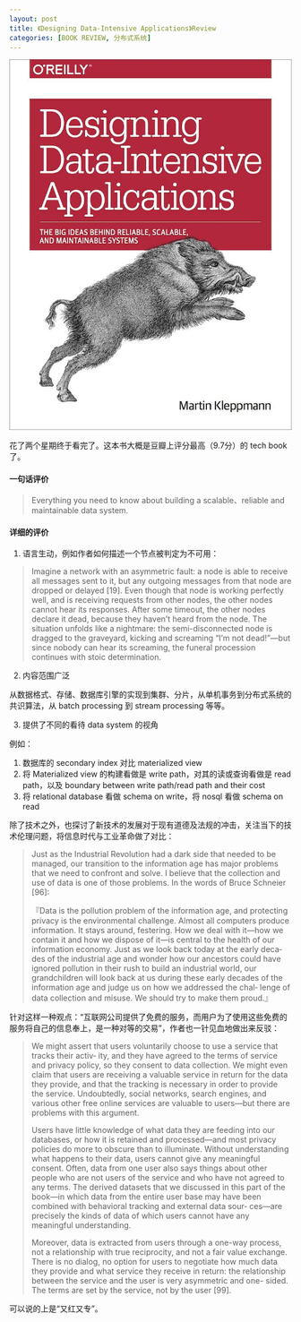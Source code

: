 ```yaml
---
layout: post
title: 《Designing Data-Intensive Applications》Review
categories: [BOOK REVIEW, 分布式系统]
---
```


![image](../images/ddia.jpg)

花了两个星期终于看完了。这本书大概是豆瓣上评分最高（9.7分）的 tech book 了。

#### 一句话评价

> Everything you need to know about building a scalable、reliable and maintainable data system.

#### 详细的评价

1. 语言生动，例如作者如何描述一个节点被判定为不可用：

> Imagine a network with an asymmetric fault: a node is able to receive all messages sent to it, but any outgoing messages from that node are dropped or delayed [19]. Even though that node is working perfectly well, and is receiving requests from other nodes, the other nodes cannot hear its responses. After some timeout, the other nodes declare it dead, because they haven’t heard from the node. The situation unfolds like a nightmare: the semi-disconnected node is dragged to the graveyard, kicking and screaming “I’m not dead!”—but since nobody can hear its screaming, the funeral procession continues with stoic determination.

2. 内容范围广泛

从数据格式、存储、数据库引擎的实现到集群、分片，从单机事务到分布式系统的共识算法，从 batch processing 到 stream processing 等等。

3. 提供了不同的看待 data system 的视角

例如：

1. 数据库的 secondary index 对比 materialized view
2. 将 Materialized view 的构建看做是 write path，对其的读或查询看做是 read path，以及 boundary between write path/read path and their cost
3. 将 relational database 看做 schema on write，将 nosql 看做 schema on read

除了技术之外，也探讨了新技术的发展对于现有道德及法规的冲击，关注当下的技术伦理问题，将信息时代与工业革命做了对比：

> Just as the Industrial Revolution had a dark side that needed to be managed, our transition to the information age has major problems that we need to confront and solve. I believe that the collection and use of data is one of those problems. In the words of Bruce Schneier [96]:
>
> 『Data is the pollution problem of the information age, and protecting privacy is the environmental challenge. Almost all computers produce information. It stays around, festering. How we deal with it—how we contain it and how we dispose of it—is central to the health of our information economy. Just as we look back today at the early deca‐ des of the industrial age and wonder how our ancestors could have ignored pollution in their rush to build an industrial world, our grandchildren will look back at us during these early decades of the information age and judge us on how we addressed the chal‐ lenge of data collection and misuse.
We should try to make them proud.』

针对这样一种观点：“互联网公司提供了免费的服务，而用户为了使用这些免费的服务将自己的信息奉上，是一种对等的交易”，作者也一针见血地做出来反驳：

> We might assert that users voluntarily choose to use a service that tracks their activ‐ ity, and they have agreed to the terms of service and privacy policy, so they consent to data collection. We might even claim that users are receiving a valuable service in return for the data they provide, and that the tracking is necessary in order to provide the service. Undoubtedly, social networks, search engines, and various other free online services are valuable to users—but there are problems with this argument.
> 
> Users have little knowledge of what data they are feeding into our databases, or how it is retained and processed—and most privacy policies do more to obscure than to illuminate. Without understanding what happens to their data, users cannot give any meaningful consent. Often, data from one user also says things about other people who are not users of the service and who have not agreed to any terms. The derived datasets that we discussed in this part of the book—in which data from the entire user base may have been combined with behavioral tracking and external data sour‐ ces—are precisely the kinds of data of which users cannot have any meaningful understanding.
>
> Moreover, data is extracted from users through a one-way process, not a relationship with true reciprocity, and not a fair value exchange. There is no dialog, no option for users to negotiate how much data they provide and what service they receive in return: the relationship between the service and the user is very asymmetric and one- sided. The terms are set by the service, not by the user [99].

可以说的上是“又红又专”。